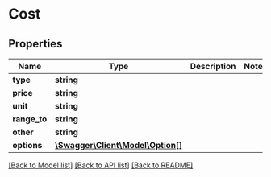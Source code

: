 # Cost

## Properties
Name | Type | Description | Notes
------------ | ------------- | ------------- | -------------
**type** | **string** |  | 
**price** | **string** |  | 
**unit** | **string** |  | 
**range_to** | **string** |  | 
**other** | **string** |  | 
**options** | [**\Swagger\Client\Model\Option[]**](Option.md) |  | 

[[Back to Model list]](../README.md#documentation-for-models) [[Back to API list]](../README.md#documentation-for-api-endpoints) [[Back to README]](../README.md)


